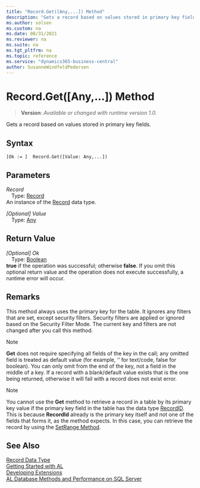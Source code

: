 ```yaml
---
title: "Record.Get([Any,...]) Method"
description: "Gets a record based on values stored in primary key fields."
ms.author: solsen
ms.custom: na
ms.date: 08/31/2021
ms.reviewer: na
ms.suite: na
ms.tgt_pltfrm: na
ms.topic: reference
ms.service: "dynamics365-business-central"
author: SusanneWindfeldPedersen
---
```

[//]: # (START>DO_NOT_EDIT)
[//]: # (IMPORTANT:Do not edit any of the content between here and the END>DO_NOT_EDIT.)
[//]: # (Any modifications should be made in the .xml files in the ModernDev repo.)
# Record.Get([Any,...]) Method
> **Version**: _Available or changed with runtime version 1.0._

Gets a record based on values stored in primary key fields.


## Syntax
```AL
[Ok := ]  Record.Get([Value: Any,...])
```
## Parameters
*Record*  
&emsp;Type: [Record](record-data-type.md)  
An instance of the [Record](record-data-type.md) data type.  

*[Optional] Value*  
&emsp;Type: [Any](../any/any-data-type.md)  
  


## Return Value
*[Optional] Ok*  
&emsp;Type: [Boolean](../boolean/boolean-data-type.md)  
**true** if the operation was successful; otherwise **false**.   If you omit this optional return value and the operation does not execute successfully, a runtime error will occur.  


[//]: # (IMPORTANT: END>DO_NOT_EDIT)

## Remarks

This method always uses the primary key for the table. It ignores any filters that are set, except security filters. Security filters are applied or ignored based on the Security Filter Mode. The current key and filters are not changed after you call this method. <!-- For more information, see Security Filter Modes.-->

> [!NOTE]  
> **Get** does not require specifying all fields of the key in the call; any omitted field is treated as default value (for example, ‘’ for text/code, false for boolean). You can only omit from the end of the key, not a field in the middle of a key. If a record with a blank/default value exists that is the one being returned, otherwise it will fail with a record does not exist error.

> [!NOTE]  
> You cannot use the **Get** method to retrieve a record in a table by its primary key value if the primary key field in the table has the data type [RecordID](../recordid/recordid-data-type.md). This is because **RecordId** already is the primary key itself and not one of the fields that forms it, as the method expects. In this case, you can retrieve the record by using the [SetRange Method](record-setrange-method.md).

<!--
## Example
This example requires that you create the following variable and text constants in the AL.


Variable name	DataType	Subtype

CustomerRec	Record	Customer


Text constant	ConstValue
Text000	The record was found.
Text001	The record could not be found.

Copy
CustomerRec.Get('1120');  
// This statement causes a run-time error if customer 1120 cannot be   
// found. To avoid this, use the following construct:  
IF CustomerRec.Get('1120') THEN  
  Message(Text000)  
ELSE  
  Message(Text001);  

-->
## See Also
[Record Data Type](record-data-type.md)  
[Getting Started with AL](../../devenv-get-started.md)  
[Developing Extensions](../../devenv-dev-overview.md)  
[AL Database Methods and Performance on SQL Server](../../../administration/optimize-sql-al-Database-methods-and-performance-on-server.md)